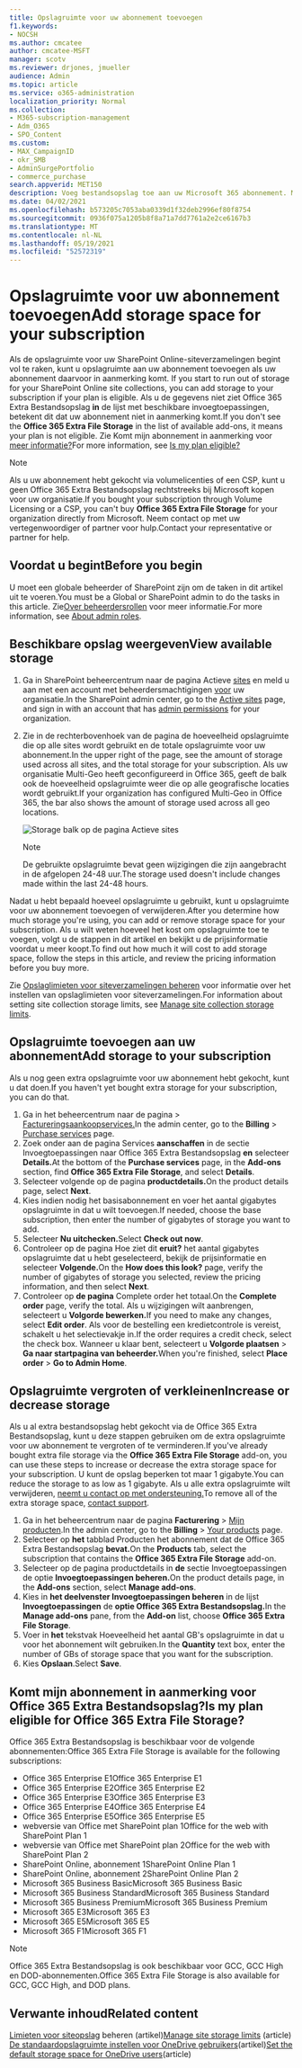 ```yaml
---
title: Opslagruimte voor uw abonnement toevoegen
f1.keywords:
- NOCSH
ms.author: cmcatee
author: cmcatee-MSFT
manager: scotv
ms.reviewer: drjones, jmueller
audience: Admin
ms.topic: article
ms.service: o365-administration
localization_priority: Normal
ms.collection:
- M365-subscription-management
- Adm_O365
- SPO_Content
ms.custom:
- MAX_CampaignID
- okr_SMB
- AdminSurgePortfolio
- commerce_purchase
search.appverid: MET150
description: Voeg bestandsopslag toe aan uw Microsoft 365 abonnement. Met extra bestandsopslag kunt u meer inhoud opslaan in SharePoint Online en OneDrive.
ms.date: 04/02/2021
ms.openlocfilehash: b573205c7053aba0339d1f32deb2996ef80f8754
ms.sourcegitcommit: 0936f075a1205b8f8a71a7dd7761a2e2ce6167b3
ms.translationtype: MT
ms.contentlocale: nl-NL
ms.lasthandoff: 05/19/2021
ms.locfileid: "52572319"
---
```

# <a name="add-storage-space-for-your-subscription"></a><span data-ttu-id="f1e8b-104">Opslagruimte voor uw abonnement toevoegen</span><span class="sxs-lookup"><span data-stu-id="f1e8b-104">Add storage space for your subscription</span></span>

<span data-ttu-id="f1e8b-105">Als de opslagruimte voor uw SharePoint Online-siteverzamelingen begint vol te raken, kunt u opslagruimte aan uw abonnement toevoegen als uw abonnement daarvoor in aanmerking komt. </span><span class="sxs-lookup"><span data-stu-id="f1e8b-105">If you start to run out of storage for your SharePoint Online site collections, you can add storage to your subscription if your plan is eligible.</span></span> <span data-ttu-id="f1e8b-106">Als u de gegevens niet ziet Office 365 Extra Bestandsopslag **in** de lijst met beschikbare invoegtoepassingen, betekent dit dat uw abonnement niet in aanmerking komt.</span><span class="sxs-lookup"><span data-stu-id="f1e8b-106">If you don't see the **Office 365 Extra File Storage** in the list of available add-ons, it means your plan is not eligible.</span></span> <span data-ttu-id="f1e8b-107">Zie Komt mijn abonnement in aanmerking voor [meer informatie?](#is-my-plan-eligible-for-office-365-extra-file-storage)</span><span class="sxs-lookup"><span data-stu-id="f1e8b-107">For more information, see [Is my plan eligible?](#is-my-plan-eligible-for-office-365-extra-file-storage)</span></span>

> [!NOTE]
> <span data-ttu-id="f1e8b-108">Als u uw abonnement hebt gekocht via volumelicenties  of een CSP, kunt u geen Office 365 Extra Bestandsopslag rechtstreeks bij Microsoft kopen voor uw organisatie.</span><span class="sxs-lookup"><span data-stu-id="f1e8b-108">If you bought your subscription through Volume Licensing or a CSP, you can't buy **Office 365 Extra File Storage** for your organization directly from Microsoft.</span></span> <span data-ttu-id="f1e8b-109">Neem contact op met uw vertegenwoordiger of partner voor hulp.</span><span class="sxs-lookup"><span data-stu-id="f1e8b-109">Contact your representative or partner for help.</span></span>

## <a name="before-you-begin"></a><span data-ttu-id="f1e8b-110">Voordat u begint</span><span class="sxs-lookup"><span data-stu-id="f1e8b-110">Before you begin</span></span>

<span data-ttu-id="f1e8b-111">U moet een globale beheerder of SharePoint zijn om de taken in dit artikel uit te voeren.</span><span class="sxs-lookup"><span data-stu-id="f1e8b-111">You must be a Global or SharePoint admin to do the tasks in this article.</span></span> <span data-ttu-id="f1e8b-112">Zie[Over beheerdersrollen](../admin/add-users/about-admin-roles.md) voor meer informatie.</span><span class="sxs-lookup"><span data-stu-id="f1e8b-112">For more information, see [About admin roles](../admin/add-users/about-admin-roles.md).</span></span>

## <a name="view-available-storage"></a><span data-ttu-id="f1e8b-113">Beschikbare opslag weergeven</span><span class="sxs-lookup"><span data-stu-id="f1e8b-113">View available storage</span></span>

1. <span data-ttu-id="f1e8b-114">Ga in SharePoint beheercentrum naar de pagina Actieve <a href="https://admin.microsoft.com/sharepoint?page=siteManagement&modern=true" target="_blank">sites</a> en meld u aan met een account met beheerdersmachtigingen [voor](/sharepoint/sharepoint-admin-role) uw organisatie.</span><span class="sxs-lookup"><span data-stu-id="f1e8b-114">In the SharePoint admin center, go to the <a href="https://admin.microsoft.com/sharepoint?page=siteManagement&modern=true" target="_blank">Active sites</a> page, and sign in with an account that has [admin permissions](/sharepoint/sharepoint-admin-role) for your organization.</span></span>

2. <span data-ttu-id="f1e8b-115">Zie in de rechterbovenhoek van de pagina de hoeveelheid opslagruimte die op alle sites wordt gebruikt en de totale opslagruimte voor uw abonnement.</span><span class="sxs-lookup"><span data-stu-id="f1e8b-115">In the upper right of the page, see the amount of storage used across all sites, and the total storage for your subscription.</span></span> <span data-ttu-id="f1e8b-116">Als uw organisatie Multi-Geo heeft geconfigureerd in Office 365, geeft de balk ook de hoeveelheid opslagruimte weer die op alle geografische locaties wordt gebruikt.</span><span class="sxs-lookup"><span data-stu-id="f1e8b-116">If your organization has configured Multi-Geo in Office 365, the bar also shows the amount of storage used across all geo locations.</span></span>

   ![Storage balk op de pagina Actieve sites](/sharepoint/sharepointonline/media/active-sites-storage-bar.png)

   > [!NOTE]
   > <span data-ttu-id="f1e8b-118">De gebruikte opslagruimte bevat geen wijzigingen die zijn aangebracht in de afgelopen 24-48 uur.</span><span class="sxs-lookup"><span data-stu-id="f1e8b-118">The storage used doesn't include changes made within the last 24-48 hours.</span></span>

<span data-ttu-id="f1e8b-119">Nadat u hebt bepaald hoeveel opslagruimte u gebruikt, kunt u opslagruimte voor uw abonnement toevoegen of verwijderen.</span><span class="sxs-lookup"><span data-stu-id="f1e8b-119">After you determine how much storage you're using, you can add or remove storage space for your subscription.</span></span> <span data-ttu-id="f1e8b-120">Als u wilt weten hoeveel het kost om opslagruimte toe te voegen, volgt u de stappen in dit artikel en bekijkt u de prijsinformatie voordat u meer koopt.</span><span class="sxs-lookup"><span data-stu-id="f1e8b-120">To find out how much it will cost to add storage space, follow the steps in this article, and review the pricing information before you buy more.</span></span>
  
<span data-ttu-id="f1e8b-121">Zie [Opslaglimieten voor siteverzamelingen beheren](/sharepoint/manage-site-collection-storage-limits) voor informatie over het instellen van opslaglimieten voor siteverzamelingen.</span><span class="sxs-lookup"><span data-stu-id="f1e8b-121">For information about setting site collection storage limits, see [Manage site collection storage limits](/sharepoint/manage-site-collection-storage-limits).</span></span>
  
## <a name="add-storage-to-your-subscription"></a><span data-ttu-id="f1e8b-122">Opslagruimte toevoegen aan uw abonnement</span><span class="sxs-lookup"><span data-stu-id="f1e8b-122">Add storage to your subscription</span></span>

<span data-ttu-id="f1e8b-123">Als u nog geen extra opslagruimte voor uw abonnement hebt gekocht, kunt u dat doen.</span><span class="sxs-lookup"><span data-stu-id="f1e8b-123">If you haven't yet bought extra storage for your subscription, you can do that.</span></span>

1. <span data-ttu-id="f1e8b-124">Ga in het beheercentrum naar de pagina  \> <a href="https://go.microsoft.com/fwlink/p/?linkid=868433" target="_blank">Factureringsaankoopservices.</a></span><span class="sxs-lookup"><span data-stu-id="f1e8b-124">In the admin center, go to the **Billing** \> <a href="https://go.microsoft.com/fwlink/p/?linkid=868433" target="_blank">Purchase services</a> page.</span></span>
2. <span data-ttu-id="f1e8b-125">Zoek onder aan de pagina Services  **aanschaffen** in de sectie Invoegtoepassingen naar Office 365 Extra Bestandsopslag **en** selecteer **Details.**</span><span class="sxs-lookup"><span data-stu-id="f1e8b-125">At the bottom of the **Purchase services** page, in the **Add-ons** section, find **Office 365 Extra File Storage**, and select **Details**.</span></span>
3. <span data-ttu-id="f1e8b-126">Selecteer volgende op de pagina **productdetails.**</span><span class="sxs-lookup"><span data-stu-id="f1e8b-126">On the product details page, select **Next**.</span></span>
4. <span data-ttu-id="f1e8b-127">Kies indien nodig het basisabonnement en voer het aantal gigabytes opslagruimte in dat u wilt toevoegen.</span><span class="sxs-lookup"><span data-stu-id="f1e8b-127">If needed, choose the base subscription, then enter the number of gigabytes of storage you want to add.</span></span>
5. <span data-ttu-id="f1e8b-128">Selecteer **Nu uitchecken.**</span><span class="sxs-lookup"><span data-stu-id="f1e8b-128">Select **Check out now**.</span></span>
6. <span data-ttu-id="f1e8b-129">Controleer op de pagina Hoe ziet dit **eruit?** het aantal gigabytes opslagruimte dat u hebt geselecteerd, bekijk de prijsinformatie en selecteer **Volgende.**</span><span class="sxs-lookup"><span data-stu-id="f1e8b-129">On the **How does this look?** page, verify the number of gigabytes of storage you selected, review the pricing information, and then select **Next**.</span></span>
7. <span data-ttu-id="f1e8b-130">Controleer op **de pagina** Complete order het totaal.</span><span class="sxs-lookup"><span data-stu-id="f1e8b-130">On the **Complete order** page, verify the total.</span></span> <span data-ttu-id="f1e8b-131">Als u wijzigingen wilt aanbrengen, selecteert u **Volgorde bewerken.**</span><span class="sxs-lookup"><span data-stu-id="f1e8b-131">If you need to make any changes, select **Edit order**.</span></span> <span data-ttu-id="f1e8b-132">Als voor de bestelling een kredietcontrole is vereist, schakelt u het selectievakje in.</span><span class="sxs-lookup"><span data-stu-id="f1e8b-132">If the order requires a credit check, select the check box.</span></span> <span data-ttu-id="f1e8b-133">Wanneer u klaar bent, selecteert u **Volgorde plaatsen** \> **Ga naar startpagina van beheerder.**</span><span class="sxs-lookup"><span data-stu-id="f1e8b-133">When you're finished, select **Place order** \> **Go to Admin Home**.</span></span>

## <a name="increase-or-decrease-storage"></a><span data-ttu-id="f1e8b-134">Opslagruimte vergroten of verkleinen</span><span class="sxs-lookup"><span data-stu-id="f1e8b-134">Increase or decrease storage</span></span>

<span data-ttu-id="f1e8b-135">Als u al extra bestandsopslag  hebt gekocht via de Office 365 Extra Bestandsopslag, kunt u deze stappen gebruiken om de extra opslagruimte voor uw abonnement te vergroten of te verminderen.</span><span class="sxs-lookup"><span data-stu-id="f1e8b-135">If you've already bought extra file storage via the **Office 365 Extra File Storage** add-on, you can use these steps to increase or decrease the extra storage space for your subscription.</span></span> <span data-ttu-id="f1e8b-136">U kunt de opslag beperken tot maar 1 gigabyte.</span><span class="sxs-lookup"><span data-stu-id="f1e8b-136">You can reduce the storage to as low as 1 gigabyte.</span></span> <span data-ttu-id="f1e8b-137">Als u alle extra opslagruimte wilt verwijderen, [neemt u contact op met ondersteuning.](../business-video/get-help-support.md)</span><span class="sxs-lookup"><span data-stu-id="f1e8b-137">To remove all of the extra storage space, [contact support](../business-video/get-help-support.md).</span></span>

1. <span data-ttu-id="f1e8b-138">Ga in het beheercentrum naar de pagina **Facturering** \> <a href="https://go.microsoft.com/fwlink/p/?linkid=842054" target="_blank">Mijn producten</a>.</span><span class="sxs-lookup"><span data-stu-id="f1e8b-138">In the admin center, go to the **Billing** \> <a href="https://go.microsoft.com/fwlink/p/?linkid=842054" target="_blank">Your products</a> page.</span></span>
2. <span data-ttu-id="f1e8b-139">Selecteer op **het** tabblad Producten het abonnement dat de Office 365 Extra Bestandsopslag **bevat.**</span><span class="sxs-lookup"><span data-stu-id="f1e8b-139">On the **Products** tab, select the subscription that contains the **Office 365 Extra File Storage** add-on.</span></span>
3. <span data-ttu-id="f1e8b-140">Selecteer op de pagina productdetails in **de** sectie Invoegtoepassingen de optie **Invoegtoepassingen beheren.**</span><span class="sxs-lookup"><span data-stu-id="f1e8b-140">On the product details page, in the **Add-ons** section, select **Manage add-ons**.</span></span>
4. <span data-ttu-id="f1e8b-141">Kies in **het deelvenster Invoegtoepassingen beheren** in de lijst **Invoegtoepassingen** de **optie Office 365 Extra Bestandsopslag.**</span><span class="sxs-lookup"><span data-stu-id="f1e8b-141">In the **Manage add-ons** pane, from the **Add-on** list, choose **Office 365 Extra File Storage**.</span></span>
5. <span data-ttu-id="f1e8b-142">Voer in **het** tekstvak Hoeveelheid het aantal GB's opslagruimte in dat u voor het abonnement wilt gebruiken.</span><span class="sxs-lookup"><span data-stu-id="f1e8b-142">In the **Quantity** text box, enter the number of GBs of storage space that you want for the subscription.</span></span>
6. <span data-ttu-id="f1e8b-143">Kies **Opslaan**.</span><span class="sxs-lookup"><span data-stu-id="f1e8b-143">Select **Save**.</span></span>

## <a name="is-my-plan-eligible-for-office-365-extra-file-storage"></a><span data-ttu-id="f1e8b-144">Komt mijn abonnement in aanmerking voor Office 365 Extra Bestandsopslag?</span><span class="sxs-lookup"><span data-stu-id="f1e8b-144">Is my plan eligible for Office 365 Extra File Storage?</span></span>

<span data-ttu-id="f1e8b-145">Office 365 Extra Bestandsopslag is beschikbaar voor de volgende abonnementen:</span><span class="sxs-lookup"><span data-stu-id="f1e8b-145">Office 365 Extra File Storage is available for the following subscriptions:</span></span>
  
- <span data-ttu-id="f1e8b-146">Office 365 Enterprise E1</span><span class="sxs-lookup"><span data-stu-id="f1e8b-146">Office 365 Enterprise E1</span></span>
- <span data-ttu-id="f1e8b-147">Office 365 Enterprise E2</span><span class="sxs-lookup"><span data-stu-id="f1e8b-147">Office 365 Enterprise E2</span></span>
- <span data-ttu-id="f1e8b-148">Office 365 Enterprise E3</span><span class="sxs-lookup"><span data-stu-id="f1e8b-148">Office 365 Enterprise E3</span></span>
- <span data-ttu-id="f1e8b-149">Office 365 Enterprise E4</span><span class="sxs-lookup"><span data-stu-id="f1e8b-149">Office 365 Enterprise E4</span></span>
- <span data-ttu-id="f1e8b-150">Office 365 Enterprise E5</span><span class="sxs-lookup"><span data-stu-id="f1e8b-150">Office 365 Enterprise E5</span></span>
- <span data-ttu-id="f1e8b-151">webversie van Office met SharePoint plan 1</span><span class="sxs-lookup"><span data-stu-id="f1e8b-151">Office for the web with SharePoint Plan 1</span></span>
- <span data-ttu-id="f1e8b-152">webversie van Office met SharePoint plan 2</span><span class="sxs-lookup"><span data-stu-id="f1e8b-152">Office for the web with SharePoint Plan 2</span></span>
- <span data-ttu-id="f1e8b-153">SharePoint Online, abonnement 1</span><span class="sxs-lookup"><span data-stu-id="f1e8b-153">SharePoint Online Plan 1</span></span>
- <span data-ttu-id="f1e8b-154">SharePoint Online, abonnement 2</span><span class="sxs-lookup"><span data-stu-id="f1e8b-154">SharePoint Online Plan 2</span></span>
- <span data-ttu-id="f1e8b-155">Microsoft 365 Business Basic</span><span class="sxs-lookup"><span data-stu-id="f1e8b-155">Microsoft 365 Business Basic</span></span>
- <span data-ttu-id="f1e8b-156">Microsoft 365 Business Standard</span><span class="sxs-lookup"><span data-stu-id="f1e8b-156">Microsoft 365 Business Standard</span></span>
- <span data-ttu-id="f1e8b-157">Microsoft 365 Business Premium</span><span class="sxs-lookup"><span data-stu-id="f1e8b-157">Microsoft 365 Business Premium</span></span>
- <span data-ttu-id="f1e8b-158">Microsoft 365 E3</span><span class="sxs-lookup"><span data-stu-id="f1e8b-158">Microsoft 365 E3</span></span>
- <span data-ttu-id="f1e8b-159">Microsoft 365 E5</span><span class="sxs-lookup"><span data-stu-id="f1e8b-159">Microsoft 365 E5</span></span>
- <span data-ttu-id="f1e8b-160">Microsoft 365 F1</span><span class="sxs-lookup"><span data-stu-id="f1e8b-160">Microsoft 365 F1</span></span>

> [!NOTE]
> <span data-ttu-id="f1e8b-161">Office 365 Extra Bestandsopslag is ook beschikbaar voor GCC, GCC High en DOD-abonnementen.</span><span class="sxs-lookup"><span data-stu-id="f1e8b-161">Office 365 Extra File Storage is also available for GCC, GCC High, and DOD plans.</span></span>

## <a name="related-content"></a><span data-ttu-id="f1e8b-162">Verwante inhoud</span><span class="sxs-lookup"><span data-stu-id="f1e8b-162">Related content</span></span>

<span data-ttu-id="f1e8b-163">[Limieten voor siteopslag](/sharepoint/manage-site-collection-storage-limits) beheren (artikel)</span><span class="sxs-lookup"><span data-stu-id="f1e8b-163">[Manage site storage limits](/sharepoint/manage-site-collection-storage-limits) (article)</span></span>\
<span data-ttu-id="f1e8b-164">[De standaardopslagruimte instellen voor OneDrive gebruikers](/onedrive/set-default-storage-space)(artikel)</span><span class="sxs-lookup"><span data-stu-id="f1e8b-164">[Set the default storage space for OneDrive users](/onedrive/set-default-storage-space)(article)</span></span>
